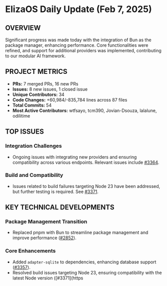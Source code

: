 # ElizaOS Daily Update (Feb 7, 2025)

## OVERVIEW 
Significant progress was made today with the integration of Bun as the package manager, enhancing performance. Core functionalities were refined, and support for additional providers was implemented, contributing to our modular AI framework.

## PROJECT METRICS
- **PRs:** 7 merged PRs, 16 new PRs
- **Issues:** 8 new issues, 1 closed issue
- **Unique Contributors:** 34
- **Code Changes:** +60,984/-835,784 lines across 87 files
- **Total Commits:** 54
- **Most Active Contributors:** wtfsayo, tcm390, Jovian-Dsouza, lalalune, odilitime

## TOP ISSUES
### Integration Challenges
- Ongoing issues with integrating new providers and ensuring compatibility across various endpoints. Relevant issues include [#3364](https://github.com/elizaos/eliza/issues/3364).

### Build and Compatibility
- Issues related to build failures targeting Node 23 have been addressed, but further testing is required. See [#3371](https://github.com/elizaos/eliza/issues/3371).

## KEY TECHNICAL DEVELOPMENTS
### Package Management Transition
- Replaced pnpm with Bun to streamline package management and improve performance ([#2852](https://github.com/elizaos/eliza/pull/2852)).

### Core Enhancements
- Added `adapter-sqlite` to dependencies, enhancing database support ([#3357](https://github.com/elizaos/eliza/pull/3357)).
- Resolved build issues targeting Node 23, ensuring compatibility with the latest Node version ([#3371](https